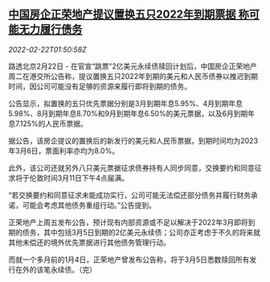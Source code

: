 <!--1645495262000-->
[中国房企正荣地产提议置换五只2022年到期票据 称可能无力履行债务](https://cn.reuters.com/article/zhenro-properties-bills-0222-tues-idCNKBS2KR04P)
------

<div><i>2022-02-22T01:50:58Z</i></div><p>路透北京2月22日 - 在官宣“跳票”2亿美元永续债赎回计划后，中国房企正荣地产周二在港交所公告称，提议置换五只2022年到期的美元和人民币债券以推迟到期时间，因公司可能没有足够的资源来履行即将到期的债务。</p><p>公告显示，拟置换的五只优先票据分别是3月到期年息5.95%、4月到期年息5.98%、8月到期年息8.70%和9月到期年息6.50%的美元票据，以及6月到期年息7.125%的人民币票据。</p><p>据公告，该房企提议的置换后的新发行的美元和人民币票据，到期时间均为2023年3月6日，票面利率亦均为8.0%。</p><p>此外，该公司还就另外八只美元票据征求债券持有人同步同意，交换要约和同意征求将于伦敦时间3月11日下午4点届满。</p><p>“若交换要约和同意征求未能成功实行，公司可能无法偿还部分债务并履行财务承诺，可能会考虑其他债务重组行动。”公告提到。</p><p>正荣地产上周五发布公告，预计现有内部资源或不足以解决于2022年3月即将到期的债务，其中包括3月5日到期的2亿美元永续债；公司亦正考虑于不久的将来就其他未偿还的境外优先票据进行其他债务管理行动。</p><p>而就一个多月前的1月4日，正荣地产曾发布公告称，将于3月5日悉数赎回所有发行在外的该笔永续债。（完）</p>
